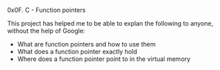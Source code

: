 0x0F. C - Function pointers

This project has helped me to be able to explan the following to anyone, without the help of Google:
- What are function pointers and how to use them
- What does a function pointer exactly hold
- Where does a function pointer point to in the virtual memory
